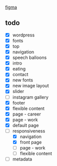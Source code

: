 [figma](https://www.figma.com/design/V2BtyVVcHKgG5A9MEF1IwP/wesola?node-id=0-1&t=aSbirau5emNwTmAZ-0)

## todo
- [x] wordpress
- [x] fonts
- [x] top
- [x] navigation
- [x] speech balloons
- [x] intro
- [x] eating
- [x] contact
- [x] new fonts
- [x] new image layout
- [x] slider
- [ ] instagram gallery
- [x] footer
- [x] flexible content
- [x] page - career
- [x] page - work
- [x] default page
- [ ] responsiveness
  - [x] navigation
  - [x] front page
  - [ ] page - work
  - [ ] flexible content
- [ ] metadata
